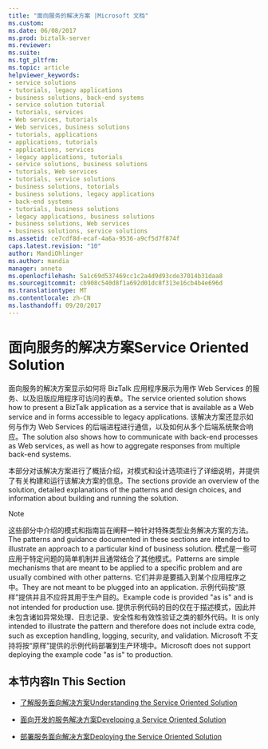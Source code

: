 ```yaml
---
title: "面向服务的解决方案 |Microsoft 文档"
ms.custom: 
ms.date: 06/08/2017
ms.prod: biztalk-server
ms.reviewer: 
ms.suite: 
ms.tgt_pltfrm: 
ms.topic: article
helpviewer_keywords:
- service solutions
- tutorials, legacy applications
- business solutions, back-end systems
- service solution tutorial
- tutorials, services
- Web services, tutorials
- Web services, business solutions
- tutorials, applications
- applications, tutorials
- applications, services
- legacy applications, tutorials
- service solutions, business solutions
- tutorials, Web services
- tutorials, service solutions
- business solutions, totorials
- business solutions, legacy applications
- back-end systems
- tutorials, business solutions
- legacy applications, business solutions
- business solutions, Web services
- business solutions, service solutions
ms.assetid: ce7cdf8d-ecaf-4a6a-9536-a9cf5d7f874f
caps.latest.revision: "10"
author: MandiOhlinger
ms.author: mandia
manager: anneta
ms.openlocfilehash: 5a1c69d537469cc1c2a4d9d93cde37014b31daa8
ms.sourcegitcommit: cb908c540d8f1a692d01dc8f313e16cb4b4e696d
ms.translationtype: MT
ms.contentlocale: zh-CN
ms.lasthandoff: 09/20/2017
---
```

# <a name="service-oriented-solution"></a><span data-ttu-id="c8fc7-102">面向服务的解决方案</span><span class="sxs-lookup"><span data-stu-id="c8fc7-102">Service Oriented Solution</span></span>
<span data-ttu-id="c8fc7-103">面向服务的解决方案显示如何将 BizTalk 应用程序展示为用作 Web Services 的服务、以及旧版应用程序可访问的表单。</span><span class="sxs-lookup"><span data-stu-id="c8fc7-103">The service oriented solution shows how to present a BizTalk application as a service that is available as a Web service and in forms accessible to legacy applications.</span></span> <span data-ttu-id="c8fc7-104">该解决方案还显示如何与作为 Web Services 的后端进程进行通信，以及如何从多个后端系统聚合响应。</span><span class="sxs-lookup"><span data-stu-id="c8fc7-104">The solution also shows how to communicate with back-end processes as Web services, as well as how to aggregate responses from multiple back-end systems.</span></span>  
  
 <span data-ttu-id="c8fc7-105">本部分对该解决方案进行了概括介绍，对模式和设计选项进行了详细说明，并提供了有关构建和运行该解决方案的信息。</span><span class="sxs-lookup"><span data-stu-id="c8fc7-105">The sections provide an overview of the solution, detailed explanations of the patterns and design choices, and information about building and running the solution.</span></span>  
  
> [!NOTE]
>  <span data-ttu-id="c8fc7-106">这些部分中介绍的模式和指南旨在阐释一种针对特殊类型业务解决方案的方法。</span><span class="sxs-lookup"><span data-stu-id="c8fc7-106">The patterns and guidance documented in these sections are intended to illustrate an approach to a particular kind of business solution.</span></span> <span data-ttu-id="c8fc7-107">模式是一些可应用于特定问题的简单机制并且通常结合了其他模式。</span><span class="sxs-lookup"><span data-stu-id="c8fc7-107">Patterns are simple mechanisms that are meant to be applied to a specific problem and are usually combined with other patterns.</span></span> <span data-ttu-id="c8fc7-108">它们并非是要插入到某个应用程序之中。</span><span class="sxs-lookup"><span data-stu-id="c8fc7-108">They are not meant to be plugged into an application.</span></span> <span data-ttu-id="c8fc7-109">示例代码按“原样”提供并且不应将其用于生产目的。</span><span class="sxs-lookup"><span data-stu-id="c8fc7-109">Example code is provided "as is" and is not intended for production use.</span></span> <span data-ttu-id="c8fc7-110">提供示例代码的目的仅在于描述模式，因此并未包含诸如异常处理、日志记录、安全性和有效性验证之类的额外代码。</span><span class="sxs-lookup"><span data-stu-id="c8fc7-110">It is only intended to illustrate the pattern and therefore does not include extra code, such as exception handling, logging, security, and validation.</span></span> <span data-ttu-id="c8fc7-111">Microsoft 不支持将按“原样”提供的示例代码部署到生产环境中。</span><span class="sxs-lookup"><span data-stu-id="c8fc7-111">Microsoft does not support deploying the example code "as is" to production.</span></span>  
  
## <a name="in-this-section"></a><span data-ttu-id="c8fc7-112">本节内容</span><span class="sxs-lookup"><span data-stu-id="c8fc7-112">In This Section</span></span>  
  
-   [<span data-ttu-id="c8fc7-113">了解服务面向解决方案</span><span class="sxs-lookup"><span data-stu-id="c8fc7-113">Understanding the Service Oriented Solution</span></span>](../core/understanding-the-service-oriented-solution.md)  
  
-   [<span data-ttu-id="c8fc7-114">面向开发的服务解决方案</span><span class="sxs-lookup"><span data-stu-id="c8fc7-114">Developing a Service Oriented Solution</span></span>](../core/developing-a-service-oriented-solution.md)  
  
-   [<span data-ttu-id="c8fc7-115">部署服务面向解决方案</span><span class="sxs-lookup"><span data-stu-id="c8fc7-115">Deploying the Service Oriented Solution</span></span>](../core/deploying-the-service-oriented-solution.md)